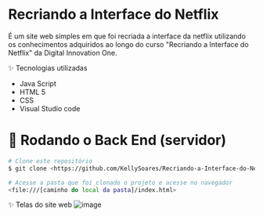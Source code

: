 # Recriando a Interface do Netflix

É um site web simples em que foi recriada a interface da netflix utilizando os conhecimentos adquiridos ao longo do curso "Recriando a Interface do Netflix" da Digital Innovation One.


✨ Tecnologias utilizadas

* Java Script
* HTML 5
* CSS
* Visual Studio code

# 🎲 Rodando o Back End (servidor)

```bash
# Clone este repositório
$ git clone <https://github.com/KellySoares/Recriando-a-Interface-do-Netflix>

# Acesse a pasta que foi clonado o projeto e acesse no navegador 
<file:///[caminho do local da pasta]/index.html>

```

✨ Telas do site web
![image](https://user-images.githubusercontent.com/56278384/144321652-624ea6dd-41b3-4b9f-abeb-346e807d2467.png)


